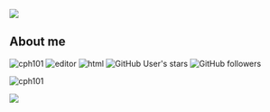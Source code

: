 [![](https://readme-typing-svg.demolab.com?font=Fira+Code&pause=1000&color=22C585&width=520&lines=cph101+-+JavaScript+and+SwifUI+developer;3+years+experience+in+HTML+and+JavaScript+development;Dabbling+in+Swift+%F0%9F%A6%85)]()

<h2>About me</h2>
<p align="left"> 
  <img src="https://komarev.com/ghpvc/?username=cph101&label=Profile Visitors&color=001eff&style=flat" alt="cph101" /> 
  <img href="https://replit.com/@cph101" src="https://img.shields.io/badge/Editor-Replit-yellowgreen/?logo=Replit" alt="editor">
  <img src="https://img.shields.io/badge/Knows-HTML-blue/?logo=html5&logoColor=warning&color=orange" alt="html">
  <img alt="GitHub User's stars" src="https://img.shields.io/github/stars/cph101?color=yellow&label=User%20Stars&logo=github&logoColor=yellow">
  <img alt="GitHub followers" src="https://img.shields.io/github/followers/cph101?color=g&label=User%20Followers&logo=github">
       </p>
<p align="left"><a><img src="https://github-profile-trophy.vercel.app/?username=cph101&theme=gotham" alt="cph101" /></a> </p>

<p><img src="https://github-readme-streak-stats.herokuapp.com/?user=cph101&theme=gotham"/></p><br>
